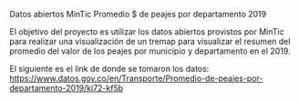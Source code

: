 Datos abiertos MinTic Promedio $ de peajes por departamento 2019

El objetivo del proyecto es utilizar los datos abiertos provistos por MinTic para realizar una visualización de un tremap para visualizar el resumen
del promedio del valor de los peajes por municipio y departamento en el 2019.

El siguiente es el link de donde se tomaron los datos: https://www.datos.gov.co/en/Transporte/Promedio-de-peajes-por-departamento-2019/kj72-kf5b
